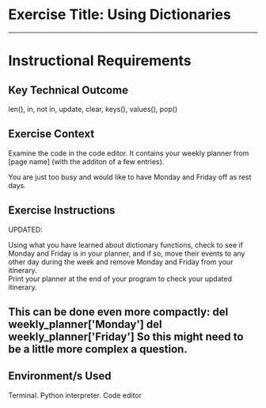 # Exercise Title: Using Dictionaries
---
# Instructional Requirements
## Key Technical Outcome
len(), in, not in, update, clear, keys(), values(), pop()


## Exercise Context

Examine the code in the code editor. It contains your weekly planner from [page name] (with the additon of a few entries). <br>

You are just too busy and would like to have Monday and Friday off as rest days. <br> 

## Exercise Instructions

UPDATED:

Using what you have learned about dictionary functions, check to see if Monday and Friday is in your planner, and if so, move their events to any other day during the week and remove Monday and Friday from your itinerary. <br>
Print your planner at the end of your program to check your updated itinerary. <br>


**This can be done even more compactly: 
del weekly_planner['Monday']
del weekly_planner['Friday']
So this might need to be a little more complex a question.**
---

## Environment/s Used
Terminal. Python interpreter. Code editor


